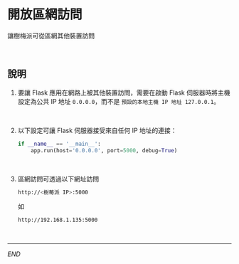 # 開放區網訪問

讓樹梅派可從區網其他裝置訪問

<br>

## 說明

1. 要讓 Flask 應用在網路上被其他裝置訪問，需要在啟動 Flask 伺服器時將主機設定為公共 IP 地址 `0.0.0.0`，而不是 `預設的本地主機 IP 地址 127.0.0.1`。

<br>

2. 以下設定可讓 Flask 伺服器接受來自任何 IP 地址的連接：

    ```python
    if __name__ == '__main__':
        app.run(host='0.0.0.0', port=5000, debug=True)
    ```

<br>

3. 區網訪問可透過以下網址訪問

    ```bash
    http://<樹莓派 IP>:5000
    ```
    如
    ```bash
    http://192.168.1.135:5000
    ```

<br>

---

_END_